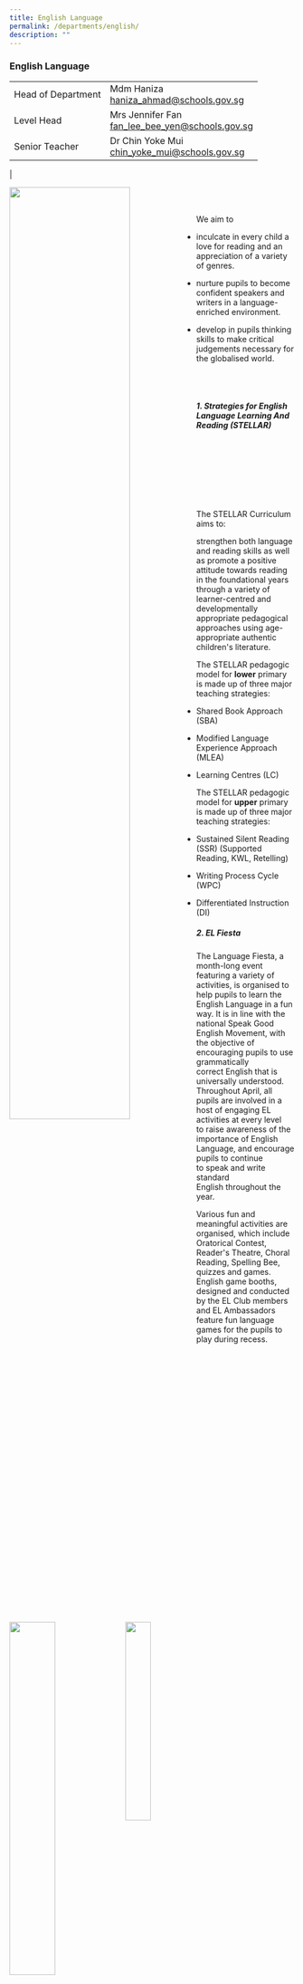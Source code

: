 ```yaml
---
title: English Language
permalink: /departments/english/
description: ""
---
```

### **English Language**

|  |  |
|---|---|
| Head of Department | Mdm Haniza<br>[haniza_ahmad@schools.gov.sg](mailto:haniza_ahmad@schools.gov.sg) |
| Level Head | Mrs Jennifer Fan<br>[fan_lee_bee_yen@schools.gov.sg](mailto:fan_lee_bee_yen@schools.gov.sg) |
|  Senior Teacher | Dr Chin Yoke Mui<br>[chin_yoke_mui@schools.gov.sg](mailto:chin_yoke_mui@schools.gov.sg) |
|

<img align="left" style="width:65%" src="/images/department%20objectives.jpg">

<br><br>

We aim to  

*   inculcate in every child a love for reading and an appreciation of a variety of genres.  

*   nurture pupils to become confident speakers and writers in a language-enriched environment.  
 
*   develop in pupils thinking skills to make critical judgements necessary for the globalised world.

<img align="left" style="width:40%" src="/images/programmes.png">

<br><br>

##### **1\. **St**rategies for **E**nglish **L**anguage **L**earning **A**nd **R**eading (**STELLAR**)**

<img align="left" style="width:30%" src="/images/english0.jpg">
<img align="left" style="width:51%" src="/images/english1.jpg">

<br><br><br>
<br><br><br>

The STELLAR Curriculum aims to:  

strengthen both language and reading skills as well as promote a positive attitude towards reading in the foundational years through a variety of learner-centred and developmentally appropriate pedagogical approaches using age-appropriate authentic children's literature.

The STELLAR pedagogic model for&nbsp;**lower**&nbsp;primary is made up of three major teaching strategies:

* Shared Book Approach (SBA)

* Modified Language Experience Approach (MLEA)

* Learning Centres (LC)

  

The STELLAR pedagogic model for&nbsp;**upper**&nbsp;primary is made up of three major teaching strategies:

* Sustained Silent Reading (SSR) (Supported Reading, KWL, Retelling)

* Writing Process Cycle (WPC)

* Differentiated Instruction (DI)

##### **2\. EL Fiesta**

<img align="right" style="width:25%" src="/images/english2.jpg">

The Language Fiesta, a month-long event featuring a variety of activities, is organised to help pupils to&nbsp;learn the English Language in a fun way. It is in line with the national Speak Good English Movement, with the objective of encouraging pupils to use grammatically correct&nbsp;English that is universally understood. Throughout April, all pupils are involved in a host of engaging EL activities at every level to&nbsp;raise awareness of the importance of English Language, and&nbsp;encourage pupils to continue to&nbsp;speak and write standard English&nbsp;throughout the year.

<img align="left" style="width:35%" src="/images/english3.jpg">

Various fun and meaningful activities are organised, which include Oratorical Contest, Reader's Theatre, Choral Reading, Spelling Bee, quizzes and games. English game booths, designed and conducted by the EL Club members and EL Ambassadors feature fun language games for the pupils to play during recess.

<img style="width:75%" src="/images/english4.jpg">

Characters from popular children’s books also come alive, such as Pinocchio and Little Red Riding Hood, as they mingle among the Peiying students and converse about their storybook roles.

<img style="width:75%" src="/images/english5.jpg">

##### **3. Extended Reading Programme**

A variety of interesting books have been provided for all levels in the school. These books are found in the classroom library corners, where the English Ambassadors will coordinate the loaning of books borrowed.

<img align="left" style="width:45%" src="/images/english6.jpg">

The programme is pegged with the TicTacToe reading activity, which encourages pupils to complete a set of connection activities. These connection activities (such as designing a poster of the book read and writing a letter to the main character) are designed to provide differentiation for learning abilities and interests of pupils.

##### **4. Little Red Dot**

<img align="left" style="width:45%" src="/images/english7.jpg">
The subscription of the newspaper The Straits Times and its supplement, Little Red Dot, ensure that P4 &amp; P5 pupils are exposed to current affairs and expository writing throughout the year.&nbsp;
  
<br><br>	
	
There is an enhancement of grammar and vocabulary through exposure to the various articles targeted at the primary school pupils. National Education messages are also infused into the EL lessons through the discussion of topics highlighted in every issue.

##### **5. Let's Read Programme**

![](/images/english8.jpg)

The Reading Programme gives exposure to P1, P2 and P3 pupils to a wide variety of text types, such as storybooks and magazines. It promotes reading and fosters a love of books and literature through motivating stories.

##### **6. Media Resource Library (MRL) - READ @ Peiying**

<img align="left" style="width:55%" src="/images/english9.png"><b></b>
READ @ Peiying refers to&nbsp;**R**eading&nbsp;**E**xtensively&nbsp;**A**ids Un**D**erstanding both in and out of the classrooms. The MRL believes in the whole-school approach to develop a school-wide reading culture, so students would need access to a wide variety of books and school-wide programmes, and initiatives should be made available with a structured time set aside to allow for reading for pleasure.

<img align="right" style="width:55%" src="/images/english10.jpg">

These initiatives include
*	providing ERP books for their class libraries
*	Pocket-Size Programmes on various genres
*	Guest Readers who conduct storytelling for P1 to P3
*	Organising a Mobile Library every month at the canteen

The school also partners with public libraries to conduct reading activities.

##### **7. Collaborations**
As part of the school’s whole school approach to develop to a school-wide reading culture, it collaborates with the National Library Board (NLB) to promote a love for reading.

Among the activities conducted throughout the year are:
* Book 2 Go – Mass Borrowing of books
* Book Buzz – Book talks conducted by librarians during assembly 
* Storytelling sessions by the librarians for P1 to P3 classes
* Book Bugs
* Reading Interest Profile
* Read Rail
* Teachers’ Workshop - storytelling techniques, NLB’s eResources, eBooks

<img align="left" style="width:49.5%" src="/images/english11.jpg">
<img align="left" style="width:31.5%" src="/images/english12.jpg">

<br><br><br>

The school also collaborates with other schools in the cluster&nbsp;to conduct workshops for students such as digital storytelling using software such as Newsmaker.

##### **8. Intervention Programmes**
<img align="right" style="width:35%" src="/images/english13.jpg">

(a) Learning Support Programme (LSP)<br>
It is an early intervention programme aimed at providing additional support to students who enter Primary 1 lacking developmentally appropriate English language and literacy skills. Its objective is to equip these students with basic reading and spelling skills.

(b) Reading Remediation Programme (RRP)<br>
The Reading Remediation Programme (RRP) is an additional literacy support programme implemented at P3 and P4 to support students with reading difficulties but who do not have dyslexia.

(c) School Dyslexic Remediation (SDR)<br>
The School-based Dyslexia Remediation (SDR) Programme enables students to become strategic decoders and spellers, flexible in the use of different strategies. It equips students with decoding and spelling strategies, and internalise these strategies which they would use through practice.

##### **9. P3 and P4 Enrichment Programme**
With the aim of promoting oracy among students, the English department conducted several enrichment workshops for Primary 3 and Primary 4 students.

Primary 3 students were engaged in Readers’ Theatre, which helped them to learn to express themselves appropriately, confidently, clearly, eloquently and expressively. They were also taught a variety of vocal techniques to present their stories.  

Primary 4 students had the opportunity to do Public Speaking, which helped them to learn the right public speaking skills in order to become an empathetic and effective communicator. The workshop also helped them gain confidence and motivation in delivering a narrative through positive reinforcement.

<iframe allowfullscreen="true" height="350" width="600" frameborder="0" src="https://docs.google.com/presentation/d/e/2PACX-1vT3meONARLFTyN6xQasNysTQXhDZZ2eTME6mGRQk5KLzPgvnFB8ndCYh47uOG3TT3oEGRP1MqEPGPx8/embed?start=false&amp;loop=false&amp;delayms=3000"></iframe>

<br>

<img align="left" style="width:40%" src="/images/useful%20links.png">

<br><br>

1) [Speak Good English Movement](https://www.goodenglish.org.sg/)  

2) [STELLAR](http://www.stellarliteracy.sg/)

3) [National Library Board](http://www.nlb.gov.sg/)

4) [Peiying Primary School Library](https://schoolibrary.moe.edu.sg/peiyingpri)

5) [School eResource Repository](https://schoolibrary.moe.edu.sg/eresourcespri/cgi-bin/spydus.exe/MSGTRN/WPAC/HOME)

#### **e-Reading Resources**
Check out the list of e-reading resources specially curated for you. Click on the images to be re-directed to the websites. Have fun reading!

<p><a href="https://eresources.nlb.gov.sg/ereads/DiscoveReads/All?level=p">
<img style="width:18%" src="/images/eresource1.jpg" align=left>
</a></p>

<p><a href="https://staging.d2fm9eecd3ej28.amplifyapp.com/files/p1.pdf">
<img style="width:18%" src="/images/eresource2.jpg" align=left>
</a></p>

<p><a href="https://staging.d2fm9eecd3ej28.amplifyapp.com/files/p2.pdf">
<img style="width:18%" src="/images/eresource3.jpg" align=left>
</a></p>

<p><a href="https://staging.d2fm9eecd3ej28.amplifyapp.com/files/p3.pdf">
<img style="width:18%" src="/images/eresource4.jpg" align=left>
</a></p>

<p><a href="https://staging.d2fm9eecd3ej28.amplifyapp.com/files/p4.pdf">
<img style="width:18%" src="/images/eresource5.jpg" align=left>
</a></p>

<br><br><br>
<br><br><br>

<p><a href="https://staging.d2fm9eecd3ej28.amplifyapp.com/files/p5.pdf">
<img style="width:18%" src="/images/eresource6.jpg" align=left>
</a></p>

<p><a href="https://staging.d2fm9eecd3ej28.amplifyapp.com/files/p5f.pdf">
<img style="width:18%" src="/images/eresource7.jpg" align=left>
</a></p>

<p><a href="https://staging.d2fm9eecd3ej28.amplifyapp.com/files/p6.pdf">
<img style="width:18%" src="/images/eresource8.jpg" align=left>
</a></p>

<p><a href="https://staging.d2fm9eecd3ej28.amplifyapp.com/files/p6f.pdf">
<img style="width:18%" src="/images/eresource9.jpg" align=left>
</a></p>

<p><a href="https://childrenandteens.nlb.gov.sg/images/recommendationsprimary/High_Interest_Booklist.PDF">
<img style="width:18%" src="/images/eresource10.jpg" align=left>
</a></p>

<br><br><br>
<br><br>

#### **Peiying Readers Card Templates**

Click [here](/files/Peiying%20Readers%20Card%20Template.pdf) to download a copy of the Peiying Readers Card Templates

<p><a href="https://staging.d2fm9eecd3ej28.amplifyapp.com/files/Peiying%20Readers%20Card%20Template.pdf">
<img style="width:45%" src="/images/peiying%20readers%20template%20cover.png">
</a></p>